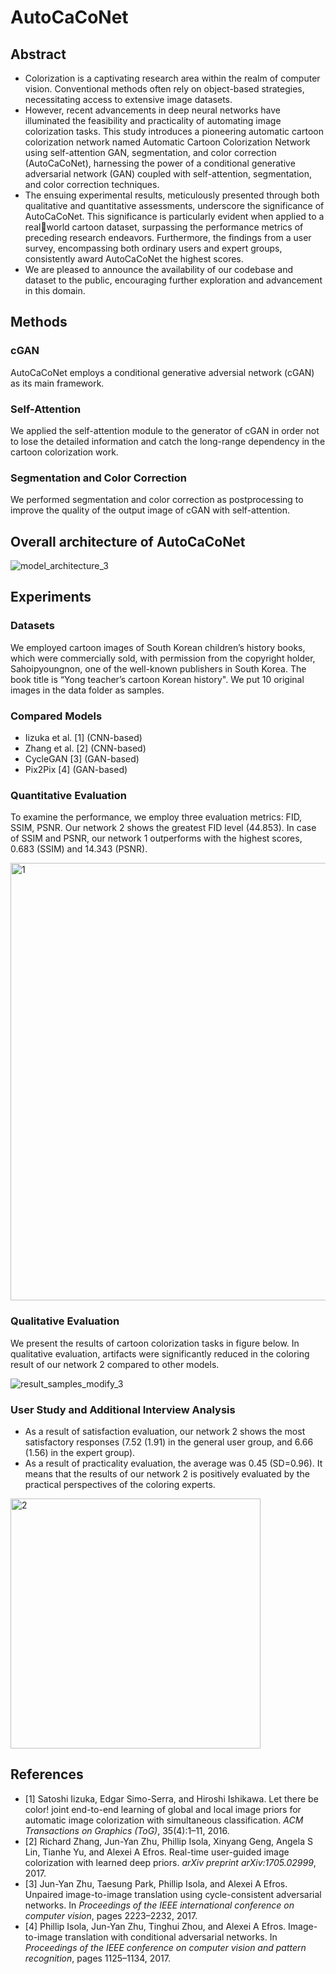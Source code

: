 # AutoCaCoNet
## Abstract
* Colorization is a captivating research area within the realm of computer vision. Conventional methods often rely on object-based strategies, necessitating access to extensive image datasets.
* However, recent advancements in deep neural networks have illuminated the feasibility and practicality of automating image colorization tasks. This study introduces a pioneering automatic cartoon colorization network named Automatic Cartoon Colorization Network using self-attention GAN, segmentation, and color correction (AutoCaCoNet), harnessing the power of a conditional generative adversarial network (GAN) coupled with self-attention, segmentation, and color correction techniques.
* The ensuing experimental results, meticulously presented through both qualitative and quantitative assessments, underscore the significance of AutoCaCoNet. This significance is particularly evident when applied to a realworld cartoon dataset, surpassing the performance metrics of preceding research endeavors. Furthermore, the findings from a user survey, encompassing both ordinary users and expert groups, consistently award AutoCaCoNet the highest scores.
* We are pleased to announce the availability of our codebase and dataset to the public, encouraging further exploration and advancement in this domain.
## Methods
### cGAN
AutoCaCoNet employs a conditional generative adversial network (cGAN) as its main framework.
### Self-Attention
We applied the self-attention module to the generator of cGAN in order not to lose the detailed information and catch the long-range dependency in the cartoon colorization work.
### Segmentation and Color Correction
We performed segmentation and color correction as postprocessing to improve the quality of the output image of cGAN with self-attention.
## Overall architecture of AutoCaCoNet
![model_architecture_3](https://user-images.githubusercontent.com/42277033/200303721-45c63572-1270-4f83-895e-a561666362fe.jpg)
## Experiments
### Datasets
We employed cartoon images of South Korean children’s history books, which were commercially sold, with permission from the copyright holder, Sahoipyoungnon, one of the well-known publishers in South Korea. The book title is “Yong teacher’s cartoon Korean history". We put 10 original images in the data folder as samples.
### Compared Models
* Iizuka et al. [1] (CNN-based)
* Zhang et al. [2] (CNN-based)
* CycleGAN [3] (GAN-based)
* Pix2Pix [4] (GAN-based)
### Quantitative Evaluation
To examine the performance, we employ three evaluation metrics: FID, SSIM, PSNR. Our network 2 shows the greatest FID level (44.853). In case of SSIM and PSNR, our network 1 outperforms with the highest scores, 0.683 (SSIM) and 14.343 (PSNR).

<img width="700" alt="1" src="https://user-images.githubusercontent.com/42277033/201195538-c97685a2-cbce-4235-ac55-ffd3bfb9cba1.png">

### Qualitative Evaluation
We present the results of cartoon colorization tasks in figure below. In qualitative evaluation, artifacts were significantly reduced in the coloring result of our network 2 compared to other models.

![result_samples_modify_3](https://user-images.githubusercontent.com/42277033/201199881-833745e8-b397-41db-9611-6ade3392f46a.jpg)

### User Study and Additional Interview Analysis
* As a result of satisfaction evaluation, our network 2 shows the most satisfactory responses (7.52 (1.91) in the general user group, and 6.66 (1.56) in the expert group).
* As a result of practicality evaluation, the average was 0.45 (SD=0.96). It means
that the results of our network 2 is positively evaluated by the practical perspectives of the coloring experts.

<img width="400" alt="2" src="https://user-images.githubusercontent.com/42277033/201205185-108eb45e-7336-4129-b062-43dde4548e2c.png">

## References
* [1] Satoshi Iizuka, Edgar Simo-Serra, and Hiroshi Ishikawa. Let there be color! joint end-to-end learning of global and local image priors for automatic image colorization with simultaneous classification. _ACM Transactions on Graphics (ToG)_, 35(4):1–11, 2016.
* [2] Richard Zhang, Jun-Yan Zhu, Phillip Isola, Xinyang Geng, Angela S Lin, Tianhe Yu, and Alexei A Efros. Real-time user-guided image colorization with learned deep priors. _arXiv preprint arXiv:1705.02999_, 2017.
* [3] Jun-Yan Zhu, Taesung Park, Phillip Isola, and Alexei A Efros. Unpaired image-to-image translation using cycle-consistent adversarial networks. In _Proceedings of the IEEE international conference on computer vision_, pages 2223–2232, 2017.
* [4] Phillip Isola, Jun-Yan Zhu, Tinghui Zhou, and Alexei A Efros. Image-to-image translation with conditional adversarial networks. In _Proceedings of the IEEE conference on computer vision and pattern recognition_, pages 1125–1134, 2017.
